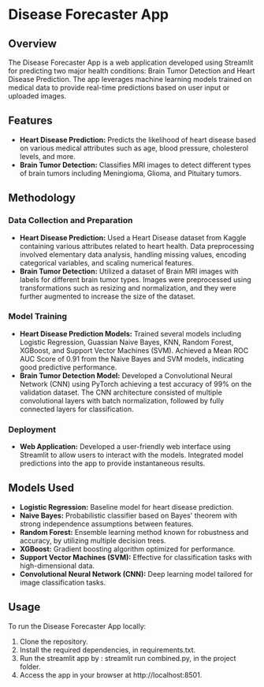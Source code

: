 # Disease Forecaster App

## Overview
The Disease Forecaster App is a web application developed using Streamlit for predicting two major health conditions: Brain Tumor Detection and Heart Disease Prediction. The app leverages machine learning models trained on medical data to provide real-time predictions based on user input or uploaded images.

## Features
- **Heart Disease Prediction:** Predicts the likelihood of heart disease based on various medical attributes such as age, blood pressure, cholesterol levels, and more.
- **Brain Tumor Detection:** Classifies MRI images to detect different types of brain tumors including Meningioma, Glioma, and Pituitary tumors.

## Methodology

### Data Collection and Preparation
- **Heart Disease Prediction:** Used a Heart Disease dataset from Kaggle containing various attributes related to heart health. Data preprocessing involved elementary data analysis, handling missing values, encoding categorical variables, and scaling numerical features.
- **Brain Tumor Detection:** Utilized a dataset of Brain MRI images with labels for different brain tumor types. Images were preprocessed using transformations such as resizing and normalization, and they were further augmented to increase the size of the dataset.

### Model Training
- **Heart Disease Prediction Models:** Trained several models including Logistic Regression, Guassian Naive Bayes, KNN, Random Forest, XGBoost, and Support Vector Machines (SVM). Achieved a Mean ROC AUC Score of 0.91 from the Naive Bayes and SVM models, indicating good predictive performance.
- **Brain Tumor Detection Model:** Developed a Convolutional Neural Network (CNN) using PyTorch achieving a test accuracy of 99% on the validation dataset. The CNN architecture consisted of multiple convolutional layers with batch normalization, followed by fully connected layers for classification.

### Deployment
- **Web Application:** Developed a user-friendly web interface using Streamlit to allow users to interact with the models. Integrated model predictions into the app to provide instantaneous results.

## Models Used
- **Logistic Regression:** Baseline model for heart disease prediction.
- **Naive Bayes:** Probabilistic classifier based on Bayes' theorem with strong independence assumptions between features.
- **Random Forest:** Ensemble learning method known for robustness and accuracy, by utilizing multiple decision trees.
- **XGBoost:** Gradient boosting algorithm optimized for performance.
- **Support Vector Machines (SVM):** Effective for classification tasks with high-dimensional data.
- **Convolutional Neural Network (CNN):** Deep learning model tailored for image classification tasks.

## Usage
To run the Disease Forecaster App locally:
1. Clone the repository.
2. Install the required dependencies, in requirements.txt.
3. Run the streamlit app by :  streamlit run combined.py, in the project folder.
4. Access the app in your browser at http://localhost:8501.



